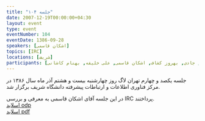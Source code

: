 ```yaml
---
title: "جلسه ۱۰۴"
date: 2007-12-19T00:00:00+04:30
layout: event
type: event
eventNumber: 104
eventDate: 1386-09-28
speakers: [اشکان قاسمی]
topics: [IRC]
locations: [شریف]
participants: [سروش مسعودی, فرید فرزانه, آرمن باغومیان, علیرضا دانش, کاوه رضوی, بهنام توکلی کرمانی, سعید تقوی, امیل صدق, عباس اسماعیلی, سیاوش صفی, بهنام بهجت مرندی, نوید عبدی, سعید زبردست, رشید, محمدرضا بوذری, جادی, بهروز کشاف, اشکان قاسمی, علی خلیفه, بهنام کاشانی]
---
```

جلسه یکصد و چهارم تهران لاگ روز چهارشنبه بیست و هشتم آذر ماه سال ۱۳۸۶ در مرکز فناوری اطلاعات و ارتباطات پیشرفته دانشگاه شریف برگزار شد.

در این جلسه آقای اشکان قاسمی به معرفی و بررسی IRC پرداختند.  
[اسلاید odp](/events/presentations/104/irc.odp)  
[اسلاید pdf](/events/presentations/104/irc.pdf)  